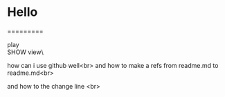 # Hello
=========


play\
SHOW view\

how can i use github well\<br>
and how to make a refs from readme.md to readme.md\<br>

and how to the change line \<br>
